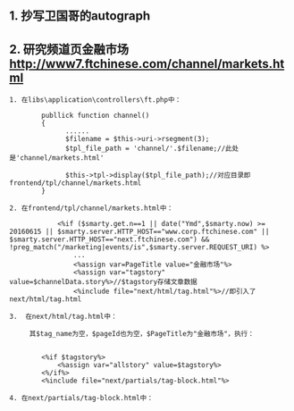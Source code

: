 ## 1. 抄写卫国哥的autograph

## 2. 研究频道页金融市场 <http://www7.ftchinese.com/channel/markets.html>

	1. 在libs\application\controllers\ft.php中：
	
			publlick function channel()
			{
				  ......
				  $filename = $this->uri->rsegment(3);
				  $tpl_file_path = 'channel/'.$filename;//此处是'channel/markets.html'

				  $this->tpl->display($tpl_file_path);//对应目录即frontend/tpl/channel/markets.html
			}

	2. 在frontend/tpl/channel/markets.html中：
	 
		 		<%if ($smarty.get.n==1 || date("Ymd",$smarty.now) >= 20160615 || $smarty.server.HTTP_HOST=="www.corp.ftchinese.com" || $smarty.server.HTTP_HOST=="next.ftchinese.com") && !preg_match("/marketing|events/is",$smarty.server.REQUEST_URI) %>
					...
					<%assign var=PageTitle value="金融市场"%>
					<%assign var="tagstory" value=$channelData.story%>//$tagstory存储文章数据
					<%include file="next/html/tag.html"%>//即引入了next/html/tag.html

	3.  在next/html/tag.html中：
	
		 其$tag_name为空，$pageId也为空，$PageTitle为"金融市场"，执行：

		
			<%if $tagstory%>
				<%assign var="allstory" value=$tagstory%>
			<%/if%>
			<%include file="next/partials/tag-block.html"%>

	4. 在next/partials/tag-block.html中：
